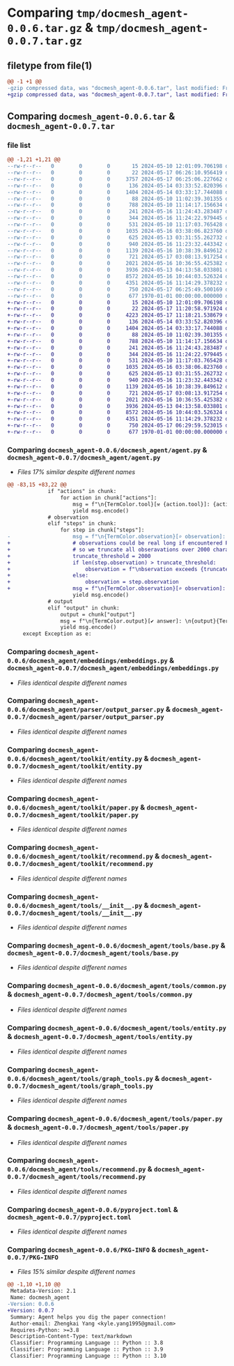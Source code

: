 # Comparing `tmp/docmesh_agent-0.0.6.tar.gz` & `tmp/docmesh_agent-0.0.7.tar.gz`

## filetype from file(1)

```diff
@@ -1 +1 @@
-gzip compressed data, was "docmesh_agent-0.0.6.tar", last modified: Fri Jan  1 00:00:00 2016, max compression
+gzip compressed data, was "docmesh_agent-0.0.7.tar", last modified: Fri Jan  1 00:00:00 2016, max compression
```

## Comparing `docmesh_agent-0.0.6.tar` & `docmesh_agent-0.0.7.tar`

### file list

```diff
@@ -1,21 +1,21 @@
--rw-r--r--   0        0        0       15 2024-05-10 12:01:09.706198 docmesh_agent-0.0.6/README.md
--rw-r--r--   0        0        0       22 2024-05-17 06:26:10.956419 docmesh_agent-0.0.6/docmesh_agent/__init__.py
--rw-r--r--   0        0        0     3757 2024-05-17 06:25:06.227662 docmesh_agent-0.0.6/docmesh_agent/agent.py
--rw-r--r--   0        0        0      136 2024-05-14 03:33:52.820396 docmesh_agent-0.0.6/docmesh_agent/embeddings/__init__.py
--rw-r--r--   0        0        0     1404 2024-05-14 03:33:17.744088 docmesh_agent-0.0.6/docmesh_agent/embeddings/embeddings.py
--rw-r--r--   0        0        0       88 2024-05-10 11:02:39.301355 docmesh_agent-0.0.6/docmesh_agent/parser/__init__.py
--rw-r--r--   0        0        0      788 2024-05-10 11:14:17.156634 docmesh_agent-0.0.6/docmesh_agent/parser/output_parser.py
--rw-r--r--   0        0        0      241 2024-05-16 11:24:43.283487 docmesh_agent-0.0.6/docmesh_agent/toolkit/__init__.py
--rw-r--r--   0        0        0      344 2024-05-16 11:24:22.979445 docmesh_agent-0.0.6/docmesh_agent/toolkit/common.py
--rw-r--r--   0        0        0      531 2024-05-10 11:17:03.765428 docmesh_agent-0.0.6/docmesh_agent/toolkit/entity.py
--rw-r--r--   0        0        0     1035 2024-05-16 03:38:06.823760 docmesh_agent-0.0.6/docmesh_agent/toolkit/paper.py
--rw-r--r--   0        0        0      625 2024-05-13 03:31:55.262732 docmesh_agent-0.0.6/docmesh_agent/toolkit/recommend.py
--rw-r--r--   0        0        0      940 2024-05-16 11:23:32.443342 docmesh_agent-0.0.6/docmesh_agent/tools/__init__.py
--rw-r--r--   0        0        0     1139 2024-05-16 10:38:39.849612 docmesh_agent-0.0.6/docmesh_agent/tools/base.py
--rw-r--r--   0        0        0      721 2024-05-17 03:08:13.917254 docmesh_agent-0.0.6/docmesh_agent/tools/common.py
--rw-r--r--   0        0        0     2021 2024-05-16 10:36:55.425382 docmesh_agent-0.0.6/docmesh_agent/tools/entity.py
--rw-r--r--   0        0        0     3936 2024-05-13 04:13:58.033801 docmesh_agent-0.0.6/docmesh_agent/tools/graph_tools.py
--rw-r--r--   0        0        0     8572 2024-05-16 10:44:03.526324 docmesh_agent-0.0.6/docmesh_agent/tools/paper.py
--rw-r--r--   0        0        0     4351 2024-05-16 11:14:29.378232 docmesh_agent-0.0.6/docmesh_agent/tools/recommend.py
--rw-r--r--   0        0        0      750 2024-05-17 06:25:49.500169 docmesh_agent-0.0.6/pyproject.toml
--rw-r--r--   0        0        0      677 1970-01-01 00:00:00.000000 docmesh_agent-0.0.6/PKG-INFO
+-rw-r--r--   0        0        0       15 2024-05-10 12:01:09.706198 docmesh_agent-0.0.7/README.md
+-rw-r--r--   0        0        0       22 2024-05-17 11:20:58.971924 docmesh_agent-0.0.7/docmesh_agent/__init__.py
+-rw-r--r--   0        0        0     4223 2024-05-17 11:18:21.538679 docmesh_agent-0.0.7/docmesh_agent/agent.py
+-rw-r--r--   0        0        0      136 2024-05-14 03:33:52.820396 docmesh_agent-0.0.7/docmesh_agent/embeddings/__init__.py
+-rw-r--r--   0        0        0     1404 2024-05-14 03:33:17.744088 docmesh_agent-0.0.7/docmesh_agent/embeddings/embeddings.py
+-rw-r--r--   0        0        0       88 2024-05-10 11:02:39.301355 docmesh_agent-0.0.7/docmesh_agent/parser/__init__.py
+-rw-r--r--   0        0        0      788 2024-05-10 11:14:17.156634 docmesh_agent-0.0.7/docmesh_agent/parser/output_parser.py
+-rw-r--r--   0        0        0      241 2024-05-16 11:24:43.283487 docmesh_agent-0.0.7/docmesh_agent/toolkit/__init__.py
+-rw-r--r--   0        0        0      344 2024-05-16 11:24:22.979445 docmesh_agent-0.0.7/docmesh_agent/toolkit/common.py
+-rw-r--r--   0        0        0      531 2024-05-10 11:17:03.765428 docmesh_agent-0.0.7/docmesh_agent/toolkit/entity.py
+-rw-r--r--   0        0        0     1035 2024-05-16 03:38:06.823760 docmesh_agent-0.0.7/docmesh_agent/toolkit/paper.py
+-rw-r--r--   0        0        0      625 2024-05-13 03:31:55.262732 docmesh_agent-0.0.7/docmesh_agent/toolkit/recommend.py
+-rw-r--r--   0        0        0      940 2024-05-16 11:23:32.443342 docmesh_agent-0.0.7/docmesh_agent/tools/__init__.py
+-rw-r--r--   0        0        0     1139 2024-05-16 10:38:39.849612 docmesh_agent-0.0.7/docmesh_agent/tools/base.py
+-rw-r--r--   0        0        0      721 2024-05-17 03:08:13.917254 docmesh_agent-0.0.7/docmesh_agent/tools/common.py
+-rw-r--r--   0        0        0     2021 2024-05-16 10:36:55.425382 docmesh_agent-0.0.7/docmesh_agent/tools/entity.py
+-rw-r--r--   0        0        0     3936 2024-05-13 04:13:58.033801 docmesh_agent-0.0.7/docmesh_agent/tools/graph_tools.py
+-rw-r--r--   0        0        0     8572 2024-05-16 10:44:03.526324 docmesh_agent-0.0.7/docmesh_agent/tools/paper.py
+-rw-r--r--   0        0        0     4351 2024-05-16 11:14:29.378232 docmesh_agent-0.0.7/docmesh_agent/tools/recommend.py
+-rw-r--r--   0        0        0      750 2024-05-17 06:29:59.523015 docmesh_agent-0.0.7/pyproject.toml
+-rw-r--r--   0        0        0      677 1970-01-01 00:00:00.000000 docmesh_agent-0.0.7/PKG-INFO
```

### Comparing `docmesh_agent-0.0.6/docmesh_agent/agent.py` & `docmesh_agent-0.0.7/docmesh_agent/agent.py`

 * *Files 17% similar despite different names*

```diff
@@ -83,15 +83,22 @@
             if "actions" in chunk:
                 for action in chunk["actions"]:
                     msg = f"\n{TermColor.tool}[⚒︎ {action.tool}]: {action.tool_input}{TermColor.end}"
                     yield msg.encode()
             # observation
             elif "steps" in chunk:
                 for step in chunk["steps"]:
-                    msg = f"\n{TermColor.observation}[⌕ observation]: {step.observation}{TermColor.end}"
+                    # observations could be real long if encountered PDF content
+                    # so we truncate all obseravations over 2000 characters
+                    truncate_threshold = 2000
+                    if len(step.observation) > truncate_threshold:
+                        observation = f"\nbservation exceeds {truncate_threshold} characters and has been omitted...\n"
+                    else:
+                        observation = step.observation
+                    msg = f"\n{TermColor.observation}[⌕ observation]: {observation}{TermColor.end}"
                     yield msg.encode()
             # output
             elif "output" in chunk:
                 output = chunk["output"]
                 msg = f"\n{TermColor.output}[✔️ answer]: \n{output}{TermColor.end}\n"
                 yield msg.encode()
     except Exception as e:
```

### Comparing `docmesh_agent-0.0.6/docmesh_agent/embeddings/embeddings.py` & `docmesh_agent-0.0.7/docmesh_agent/embeddings/embeddings.py`

 * *Files identical despite different names*

### Comparing `docmesh_agent-0.0.6/docmesh_agent/parser/output_parser.py` & `docmesh_agent-0.0.7/docmesh_agent/parser/output_parser.py`

 * *Files identical despite different names*

### Comparing `docmesh_agent-0.0.6/docmesh_agent/toolkit/entity.py` & `docmesh_agent-0.0.7/docmesh_agent/toolkit/entity.py`

 * *Files identical despite different names*

### Comparing `docmesh_agent-0.0.6/docmesh_agent/toolkit/paper.py` & `docmesh_agent-0.0.7/docmesh_agent/toolkit/paper.py`

 * *Files identical despite different names*

### Comparing `docmesh_agent-0.0.6/docmesh_agent/toolkit/recommend.py` & `docmesh_agent-0.0.7/docmesh_agent/toolkit/recommend.py`

 * *Files identical despite different names*

### Comparing `docmesh_agent-0.0.6/docmesh_agent/tools/__init__.py` & `docmesh_agent-0.0.7/docmesh_agent/tools/__init__.py`

 * *Files identical despite different names*

### Comparing `docmesh_agent-0.0.6/docmesh_agent/tools/base.py` & `docmesh_agent-0.0.7/docmesh_agent/tools/base.py`

 * *Files identical despite different names*

### Comparing `docmesh_agent-0.0.6/docmesh_agent/tools/common.py` & `docmesh_agent-0.0.7/docmesh_agent/tools/common.py`

 * *Files identical despite different names*

### Comparing `docmesh_agent-0.0.6/docmesh_agent/tools/entity.py` & `docmesh_agent-0.0.7/docmesh_agent/tools/entity.py`

 * *Files identical despite different names*

### Comparing `docmesh_agent-0.0.6/docmesh_agent/tools/graph_tools.py` & `docmesh_agent-0.0.7/docmesh_agent/tools/graph_tools.py`

 * *Files identical despite different names*

### Comparing `docmesh_agent-0.0.6/docmesh_agent/tools/paper.py` & `docmesh_agent-0.0.7/docmesh_agent/tools/paper.py`

 * *Files identical despite different names*

### Comparing `docmesh_agent-0.0.6/docmesh_agent/tools/recommend.py` & `docmesh_agent-0.0.7/docmesh_agent/tools/recommend.py`

 * *Files identical despite different names*

### Comparing `docmesh_agent-0.0.6/pyproject.toml` & `docmesh_agent-0.0.7/pyproject.toml`

 * *Files identical despite different names*

### Comparing `docmesh_agent-0.0.6/PKG-INFO` & `docmesh_agent-0.0.7/PKG-INFO`

 * *Files 15% similar despite different names*

```diff
@@ -1,10 +1,10 @@
 Metadata-Version: 2.1
 Name: docmesh_agent
-Version: 0.0.6
+Version: 0.0.7
 Summary: Agent helps you dig the paper connection!
 Author-email: Zhengkai Yang <kyle.yang1995@gmail.com>
 Requires-Python: >=3.8
 Description-Content-Type: text/markdown
 Classifier: Programming Language :: Python :: 3.8
 Classifier: Programming Language :: Python :: 3.9
 Classifier: Programming Language :: Python :: 3.10
```

